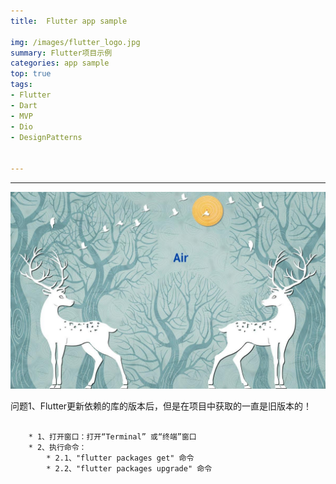 ```yaml
---
title:	Flutter app sample

img: /images/flutter_logo.jpg
summary: Flutter项目示例
categories: app sample
top: true
tags:
- Flutter
- Dart
- MVP
- Dio
- DesignPatterns


---
```


----

![totem](https://github.com/pdliuw/pdliuw.github.io/blob/master/images/totem_four_logo.jpg?raw=true)


问题1、Flutter更新依赖的库的版本后，但是在项目中获取的一直是旧版本的！

```

    * 1、打开窗口：打开“Terminal” 或“终端”窗口
    * 2、执行命令：
        * 2.1、"flutter packages get" 命令
        * 2.2、"flutter packages upgrade" 命令

```
